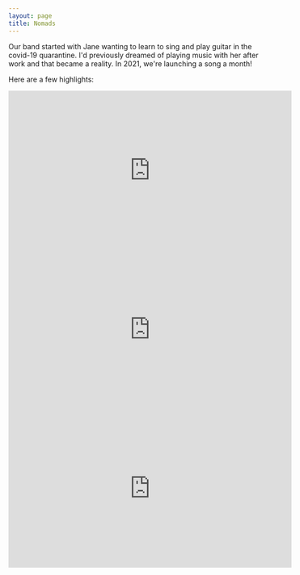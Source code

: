 ```yaml
---
layout: page
title: Nomads
---
```


Our band started with Jane wanting to learn to sing and play guitar
in the covid-19 quarantine. I'd previously dreamed of playing music
with her after work and that became a reality. In 2021, we're 
launching a song a month!

Here are a few highlights:
<iframe width="560" height="315" src="https://www.youtube.com/embed/C0liveBC7ec" title="YouTube video player" frameborder="0" allow="accelerometer; autoplay; clipboard-write; encrypted-media; gyroscope; picture-in-picture" allowfullscreen></iframe>
<iframe width="560" height="315" src="https://www.youtube.com/embed/CWjkZxFN_I4" title="YouTube video player" frameborder="0" allow="accelerometer; autoplay; clipboard-write; encrypted-media; gyroscope; picture-in-picture" allowfullscreen></iframe>
<iframe width="560" height="315" src="https://www.youtube.com/embed/UL7em9eGGqY" title="YouTube video player" frameborder="0" allow="accelerometer; autoplay; clipboard-write; encrypted-media; gyroscope; picture-in-picture" allowfullscreen></iframe>